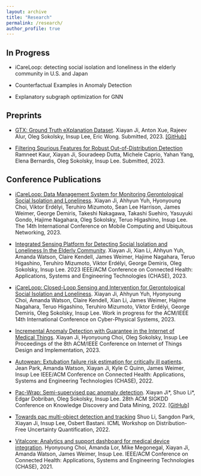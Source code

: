 ```yaml
---
layout: archive
title: "Research"
permalink: /research/
author_profile: true
---
```


## In Progress

* iCareLoop: detecting social isolation and loneliness in the elderly community in U.S. and Japan

* Counterfactual Examples in Anomaly Detection

* Explanatory subgraph optimization for GNN




## Preprints

* [GTX: Ground Truth eXplanation Dataset](/files/papers/gtx.pdf).
Xiayan Ji, Anton Xue, Rajeev Alur, Oleg Sokolsky, Insup Lee, Eric Wong.
Submitted, 2023.
[[GitHub]](https://github.com/xjiae/HDDDS)

* [Filtering Spurious Features for Robust Out-of-Distribution Detection](https://arxiv.org/pdf/2302.11019.pdf)
Ramneet Kaur, Xiayan Ji, Souradeep Dutta, Michele Caprio, Yahan Yang, Elena Bernardis, Oleg Sokolsky, Insup Lee.
Submitted, 2023.

## Conference Publications

*  [iCareLoop: Data Management System for Monitoring Gerontological Social Isolation and Loneliness](/files/papers/icmu.pdf).
Xiayan Ji, Ahhyun Yuh, Hyonyoung Choi, Viktor Erdélyi, Teruhiro Mizumoto, Sean Lee Harrison, James Weimer, George Demiris, Takeshi Nakagawa, Takashi Suehiro, Yasuyuki Gondo, Hajime Nagahara, Oleg Sokolsky, Teruo Higashino, Insup Lee.
The 14th International Conference on Mobile Computing and Ubiquitous Networking, 2023.

* [Integrated Sensing Platform for Detecting Social Isolation and Loneliness In the Elderly Community](https://ieeexplore.ieee.org/stamp/stamp.jsp?arnumber=10183751).
Xiayan Ji, Xian Li, Ahhyun Yuh, Amanda Watson, Claire Kendell, James Weimer, Hajime Nagahara, Teruo Higashino, Teruhiro Mizumoto, Viktor Erdélyi, George Demiris, Oleg Sokolsky, Insup Lee.
2023 IEEE/ACM Conference on Connected Health: Applications, Systems and Engineering Technologies (CHASE), 2023.

* [iCareLoop: Closed-Loop Sensing and Intervention for Gerontological Social Isolation and Loneliness](https://dl.acm.org/doi/pdf/10.1145/3576841.3589632).
Xiayan Ji, Ahhyun Yuh, Hyonyoung Choi, Amanda Watson, Claire Kendell, Xian Li, James Weimer, Hajime Nagahara, Teruo Higashino, Teruhiro Mizumoto, Viktor Erdélyi, George Demiris, Oleg Sokolsky, Insup Lee.
Work in progress for the ACM/IEEE 14th International Conference on Cyber-Physical Systems, 2023.

* [Incremental Anomaly Detection with Guarantee in the Internet of Medical Things](https://dl.acm.org/doi/pdf/10.1145/3576842.3582374).
Xiayan Ji, Hyonyoung Choi, Oleg Sokolsky, Insup Lee
Proceedings of the 8th ACM/IEEE Conference on Internet of Things Design and Implementation, 2023.

* [Autowean: Extubation failure risk estimation for critically ill patients](https://ieeexplore.ieee.org/stamp/stamp.jsp?arnumber=9983630).
Jean Park, Amanda Watson, Xiayan Ji, Kyle C Quinn, James Weimer, Insup Lee
IEEE/ACM Conference on Connected Health: Applications, Systems and Engineering Technologies (CHASE), 2022.

* [Pac-Wrap: Semi-supervised pac anomaly detection](https://dl.acm.org/doi/pdf/10.1145/3534678.3539408).
Xiayan Ji*, Shuo Li*, Edgar Dobriban, Oleg Sokolsky, Insup Lee.
28th ACM SIGKDD Conference on Knowledge Discovery and Data Mining, 2022.
[[GitHub]](https://github.com/xjiae/PAC-Wrap)

* [Towards pac multi-object detection and tracking](https://arxiv.org/pdf/2204.07482.pdf)
Shuo Li, Sangdon Park, Xiayan Ji, Insup Lee, Osbert Bastani.
ICML Workshop on Distribution-Free Uncertainty Quantification, 2022.

* [Vitalcore: Analytics and support dashboard for medical device integration](https://ieeexplore.ieee.org/stamp/stamp.jsp?arnumber=9697934).
Hyonyoung Choi, Amanda Lor, Mike Megonegal, Xiayan Ji, Amanda Watson, James Weimer, Insup Lee.
 IEEE/ACM Conference on Connected Health: Applications, Systems and Engineering Technologies (CHASE), 2021.


